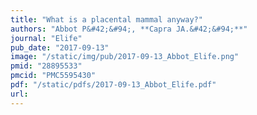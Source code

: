 ```yaml
---
title: "What is a placental mammal anyway?"
authors: "Abbot P&#42;&#94;, **Capra JA.&#42;&#94;**"
journal: "Elife"
pub_date: "2017-09-13"
image: "/static/img/pub/2017-09-13_Abbot_Elife.png"
pmid: "28895533"
pmcid: "PMC5595430"
pdf: "/static/pdfs/2017-09-13_Abbot_Elife.pdf"
url: 
---
```

